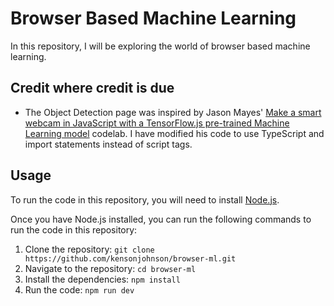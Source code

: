 # Browser Based Machine Learning

In this repository, I will be exploring the world of browser based machine learning.

## Credit where credit is due

- The Object Detection page was inspired by Jason Mayes' [Make a smart webcam in JavaScript with a TensorFlow.js pre-trained Machine Learning model](https://codelabs.developers.google.com/codelabs/tensorflowjs-object-detection) codelab. I have modified his code to use TypeScript and import statements instead of script tags.

## Usage

To run the code in this repository, you will need to install [Node.js](https://nodejs.org/en/).

Once you have Node.js installed, you can run the following commands to run the code in this repository:

1. Clone the repository: `git clone https://github.com/kensonjohnson/browser-ml.git`
2. Navigate to the repository: `cd browser-ml`
3. Install the dependencies: `npm install`
4. Run the code: `npm run dev`

